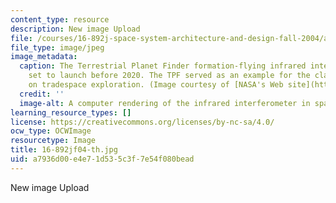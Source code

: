 ```yaml
---
content_type: resource
description: New image Upload
file: /courses/16-892j-space-system-architecture-and-design-fall-2004/a7936d00e4e71d535c3f7e54f080bead_16-892jf04-th.jpg
file_type: image/jpeg
image_metadata:
  caption: The Terrestrial Planet Finder formation-flying infrared interferometer,
    set to launch before 2020. The TPF served as an example for the class discussion
    on tradespace exploration. (Image courtesy of [NASA's Web site](http://www.nasa.gov/).)
  credit: ''
  image-alt: A computer rendering of the infrared interferometer in space.
learning_resource_types: []
license: https://creativecommons.org/licenses/by-nc-sa/4.0/
ocw_type: OCWImage
resourcetype: Image
title: 16-892jf04-th.jpg
uid: a7936d00-e4e7-1d53-5c3f-7e54f080bead
---
```

New image Upload